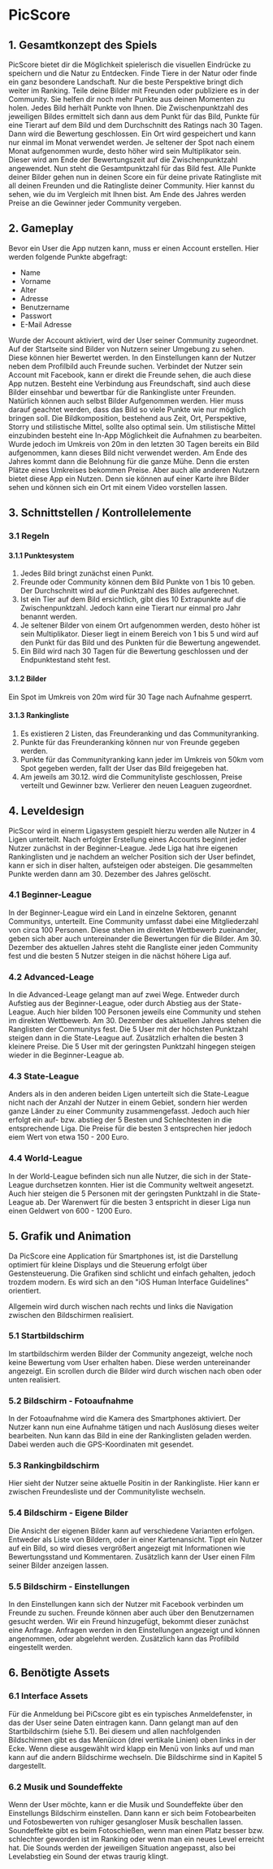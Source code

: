 # PicScore
## 1. Gesamtkonzept des Spiels
PicScore bietet dir die Möglichkeit spielerisch die visuellen Eindrücke zu speichern und die Natur zu Entdecken. Finde Tiere in der Natur oder finde ein ganz besondere Landschaft. Nur die beste Perspektive bringt dich weiter im Ranking. Teile deine Bilder mit Freunden oder publiziere es in der Community. Sie helfen dir noch mehr Punkte aus deinen Momenten zu holen. Jedes Bild herhält Punkte von Ihnen. Die Zwischenpunktzahl des jeweiligen Bildes ermittelt sich dann aus dem Punkt für das Bild, Punkte für eine Tierart auf dem Bild und dem Durchschnitt des Ratings nach 30 Tagen. Dann wird die Bewertung geschlossen.
Ein Ort wird gespeichert und kann nur einmal im Monat verwendet werden.
Je seltener der Spot nach einem Monat aufgenommen wurde, desto höher wird sein Multiplikator sein. Dieser wird am Ende der Bewertungszeit auf die Zwischenpunktzahl angewendet. Nun steht die Gesamtpunktzahl für das Bild fest. Alle Punkte deiner Bilder gehen nun in deinen Score ein für deine private Ratingliste mit all deinen Freunden und die Ratingliste deiner Community. Hier kannst du sehen, wie du im Vergleich mit Ihnen bist. Am Ende des Jahres werden Preise an die Gewinner jeder Community vergeben.

## 2. Gameplay
Bevor ein User die App nutzen kann, muss er einen Account erstellen. Hier werden folgende Punkte abgefragt:
* Name
* Vorname
* Alter
* Adresse
* Benutzername
* Passwort
* E-Mail Adresse

Wurde der Account aktiviert, wird der User seiner Community zugeordnet.
Auf der Startseite sind Bilder von Nutzern seiner Umgebung zu sehen. Diese können hier Bewertet werden.
In den Einstellungen kann der Nutzer neben dem Profilbild auch Freunde suchen. Verbindet der Nutzer sein Account mit Facebook, kann er direkt die Freunde sehen, die auch diese App nutzen. Besteht eine Verbindung aus Freundschaft, sind auch diese Bilder einsehbar und bewertbar für die Rankingliste unter Freunden.
Natürlich können auch selbst Bilder Aufgenommen werden. Hier muss darauf geachtet werden, dass das Bild so viele Punkte wie nur möglich bringen soll. Die Bildkomposition, bestehend aus Zeit, Ort, Perspektive, Storry und stilistische Mittel, sollte also optimal sein. Um stilistische Mittel einzubinden besteht eine In-App Möglichkeit die Aufnahmen zu bearbeiten. Wurde jedoch im Umkreis von 20m in den letzten 30 Tagen bereits ein Bild aufgenommen, kann dieses Bild nicht verwendet werden.
Am Ende des Jahres kommt dann die Belohnung für die ganze Mühe. Denn die ersten Plätze eines Umkreises bekommen Preise.
Aber auch alle anderen Nutzern bietet diese App ein Nutzen. Denn sie können auf einer Karte ihre Bilder sehen und können sich ein Ort mit einem Video vorstellen lassen.

## 3. Schnittstellen / Kontrollelemente
### 3.1 Regeln
#### 3.1.1 Punktesystem
1. Jedes Bild bringt zunächst einen Punkt.
2. Freunde oder Community können dem Bild Punkte von 1 bis 10 geben. Der
Durchschnitt wird auf die Punktzahl des Bildes aufgerechnet.
3. Ist ein Tier auf dem Bild ersichtlich, gibt dies 10 Extrapunkte auf die Zwischenpunktzahl. Jedoch kann eine Tierart nur einmal pro Jahr benannt werden.
3. Je seltener Bilder von einem Ort aufgenommen werden, desto höher ist sein
Multiplikator. Dieser liegt in einem Bereich von 1 bis 5 und wird auf den Punkt für
das Bild und des Punkten für die Bewertung angewendet.
4. Ein Bild wird nach 30 Tagen für die Bewertung geschlossen und der
Endpunktestand steht fest.

#### 3.1.2 Bilder
Ein Spot im Umkreis von 20m wird für 30 Tage nach Aufnahme gesperrt.

#### 3.1.3 Rankingliste
1. Es existieren 2 Listen, das Freunderanking und das Communityranking.
2. Punkte für das Freunderanking können nur von Freunde gegeben werden.
3. Punkte für das Communityranking kann jeder im Umkreis von 50km vom Spot
gegeben werden, fallt der User das Bild freigegeben hat.
4. Am jeweils am 30.12. wird die Communityliste geschlossen, Preise verteilt und Gewinner bzw. Verlierer den neuen Leaguen zugeordnet.

## 4. Leveldesign
PicScor wird in einerm Ligasystem gespielt hierzu werden alle Nutzer in 4 Ligen unterteilt. Nach erfolgter Erstellung eines Accounts beginnt jeder Nutzer zunächst in der Beginner-League.
Jede Liga hat ihre eigenen Rankinglisten und je nachdem an welcher Position sich der User befindet, kann er sich in diser halten, aufsteigen oder absteigen. Die gesammelten Punkte werden dann am 30. Dezember des Jahres gelöscht.

### 4.1 Beginner-League
In der Beginner-League wird ein Land in einzelne Sektoren, genannt Communitys, unterteilt. Eine Community umfasst dabei eine Mitgliederzahl von circa 100 Personen. Diese stehen im direkten Wettbewerb zueinander, geben sich aber auch untereinander die Bewertungen für die Bilder.
Am 30. Dezember des aktuellen Jahres steht die Rangliste einer jeden Community fest und die besten 5 Nutzer steigen in die nächst höhere Liga auf.

### 4.2 Advanced-Leage
In die Advanced-Leage gelangt man auf zwei Wege. Entweder durch Aufstieg aus der Beginner-League, oder durch Abstieg aus der State-League.
Auch hier bilden 100 Personen jeweils eine Community und stehen im direkten Wettbewerb.
Am 30. Dezember des aktuellen Jahres stehen die Ranglisten der Communitys fest. Die 5 User mit der höchsten Punktzahl steigen dann in die State-League auf. Zusätzlich erhalten die besten 3 kleinere Preise.
Die 5 User mit der geringsten Punktzahl hingegen steigen wieder in die Beginner-League ab.

### 4.3 State-League
Anders als in den anderen beiden Ligen unterteilt sich die State-League nicht nach der Anzahl der Nutzer in einem Gebiet, sondern hier werden ganze Länder zu einer Community zusammengefasst.
Jedoch auch hier erfolgt ein auf- bzw. abstieg der 5 Besten und Schlechtesten in die entsprechende Liga.
Die Preise für die besten 3 entsprechen hier jedoch eiem Wert von etwa 150 - 200 Euro.

### 4.4 World-League
In der World-League befinden sich nun alle Nutzer, die sich in der State-League durchsetzen konnten. Hier ist die Community weltweit angesetzt. Auch hier steigen die 5 Personen mit der geringsten Punktzahl in die State-League ab.
Der Warenwert für die besten 3 entspricht in dieser Liga nun einen Geldwert von 600 - 1200 Euro.

## 5. Grafik und Animation
Da PicScore eine Application für Smartphones ist, ist die Darstellung optimiert für kleine Displays und die Steuerung erfolgt über Gestensteuerung. Die Grafiken sind schlicht und einfach gehalten, jedoch trozdem modern. Es wird sich an den "iOS Human Interface Guidelines" orientiert.

Allgemein wird durch wischen nach rechts und links die Navigation zwischen den Bildschirmen realisiert.

### 5.1 Startbildschirm
Im startbildschirm werden Bilder der Community angezeigt, welche noch keine Bewertung vom User erhalten haben. Diese werden untereinander angezeigt. Ein scrollen durch die Bilder wird durch wischen nach oben oder unten realisiert.

### 5.2 Bildschirm - Fotoaufnahme
In der Fotoaufnahme wird die Kamera des Smartphones aktiviert.
Der Nutzer kann nun eine Aufnahme tätigen und nach Auslösung dieses weiter bearbeiten. Nun kann das Bild in eine der Rankinglisten geladen werden. Dabei werden auch die GPS-Koordinaten mit gesendet.

### 5.3 Rankingbildschirm
Hier sieht der Nutzer seine aktuelle Positin in der Rankingliste. Hier kann er zwischen Freundesliste und der Communityliste wechseln.

### 5.4 Bildschirm - Eigene Bilder
Die Ansicht der eigenen Bilder kann auf verschiedene Varianten erfolgen. Entweder als Liste von Bildern, oder in einer Kartenansicht.
Tippt ein Nutzer auf ein Bild, so wird dieses vergrößert angezeigt mit Informationen wie Bewertungsstand und Kommentaren.
Zusätzlich kann der User einen Film seiner Bilder anzeigen lassen.

### 5.5 Bildschirm - Einstellungen
In den Einstellungen kann sich der Nutzer mit Facebook verbinden um Freunde zu suchen. Freunde können aber auch über den Benutzernamen gesucht werden. Wir ein Freund hinzugefügt, bekommt dieser zunächst eine Anfrage. Anfragen werden in den Einstellungen angezeigt und können angenommen, oder abgelehnt werden.
Zusätzlich kann das Profilbild eingestellt werden.

## 6. Benötigte Assets
### 6.1 Interface Assets
Für die Anmeldung bei PiCscore gibt es ein typisches Anmeldefenster, in das der User seine Daten eintragen kann. Dann gelangt man auf den Startbildschirm (siehe 5.1). Bei diesem und allen nachfolgenden Bildschirmen gibt es das Menüicon (drei vertikale Linien) oben links in der Ecke. Wenn diese ausgewählt wird klapp ein Menü von links auf und man kann auf die andern Bildschirme wechseln. Die Bildschirme sind in Kapitel 5 dargestellt.

### 6.2 Musik und Soundeffekte
Wenn der User möchte, kann er die Musik und Soundeffekte über den Einstellungs Bildschirm einstellen. Dann kann er sich beim Fotobearbeiten und Fotosbewerten von ruhiger gesangloser Musik beschallen lassen. Soundeffekte gibt es beim Fotoschießen, wenn man einen Platz besser bzw. schlechter geworden ist im Ranking oder wenn man ein neues Level erreicht hat. Die Sounds werden der jeweiligen Situation angepasst, also bei Levelabstieg ein Sound der etwas traurig klingt.
